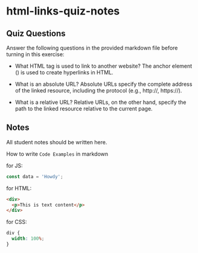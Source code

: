 # html-links-quiz-notes

## Quiz Questions

Answer the following questions in the provided markdown file before turning in this exercise:

- What HTML tag is used to link to another website?
  The anchor element (<a>) is used to create hyperlinks in HTML.

- What is an absolute URL?
  Absolute URLs specify the complete address of the linked resource, including the protocol (e.g., http://, https://).

- What is a relative URL?
  Relative URLs, on the other hand, specify the path to the linked resource relative to the current page.

## Notes

All student notes should be written here.

How to write `Code Examples` in markdown

for JS:

```javascript
const data = 'Howdy';
```

for HTML:

```html
<div>
  <p>This is text content</p>
</div>
```

for CSS:

```css
div {
  width: 100%;
}
```
